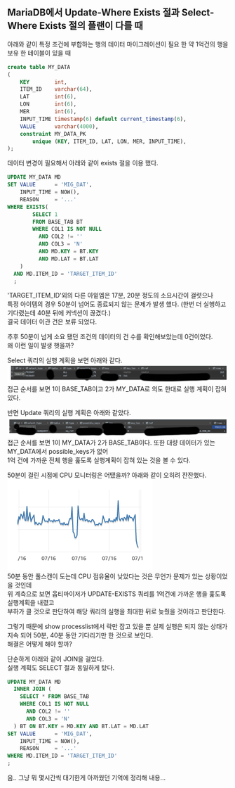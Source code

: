 ## MariaDB에서 Update-Where Exists 절과 Select-Where Exists 절의 플랜이 다를 때

아래와 같이 특정 조건에 부합하는 행의 데이터 마이그레이션이 필요 한 약 1억건의 행을 보유 한 테이블이 있을 때
```sql
create table MY_DATA
(
    KEY        int,
    ITEM_ID    varchar(64),
    LAT        int(6),
    LON        int(6),
    MER        int(6),
    INPUT_TIME timestamp(6) default current_timestamp(6),
    VALUE      varchar(4000),
    constraint MY_DATA_PK
        unique (KEY, ITEM_ID, LAT, LON, MER, INPUT_TIME),
);
```

데이터 변경이 필요해서 아래와 같이 exists 절을 이용 했다.  
```sql
UPDATE MY_DATA MD
SET VALUE      = 'MIG_DAT',
    INPUT_TIME = NOW(),
    REASON     = '...'
WHERE EXISTS(
        SELECT 1
        FROM BASE_TAB BT
        WHERE COL1 IS NOT NULL
          AND COL2 != '' 
          AND COL3 = 'N'
          AND MD.KEY = BT.KEY
          AND MD.LAT = BT.LAT
    )
  AND MD.ITEM_ID = 'TARGET_ITEM_ID'
  ;
```
'TARGET_ITEM_ID'외의 다른 아잍엠은 17분, 20분 정도의 소요시간이 걸렷으나   
특정 아이템의 경우 50분이 넘어도 종료되지 않는 문제가 발생 했다. (한번 더 실행하고 기다렸는데 40분 뒤에 커넥션이 끊겼다.)   
결국 데이터 이관 건은 보류 되었다.  

추후 50분이 넘게 소요 됐던 조건의 데이터의 건 수를 확인해보았는데 0건이었다.  
왜 이런 일이 발생 햇을까?  

Select 쿼리의 실행 계획을 보면 아래와 같다.    
![img_1.png](img_1.png)  
접근 순서를 보면 1이 BASE_TAB이고 2가 MY_DATA로 의도 한대로 실행 계획이 잡혀있다.  

반면 Update 쿼리의 실행 계획은 아래와 같았다.  
![img.png](img.png)  
접근 순서를 보면 1이 MY_DATA가 2가 BASE_TAB이다. 또한 대량 데이터가 있는 MY_DATA에서 possible_keys가 없어  
1억 건에 가까운 전체 행을 훑도록 실행계획이 잡혀 있는 것을 볼 수 있다.  

50분이 걸린 시점에 CPU 모니터링은 어땠을까? 아래와 같이 오히려 잔잔했다.     
![img_2.png](img_2.png)  
50분 동안 풀스캔이 도는데 CPU 점유율이 낮았다는 것은 무언가 문제가 있는 상황이었을 것인데  
위 계측으로 보면 옵티마이저가 UPDATE-EXISTS 쿼리를 1억건에 가까운 행을 훑도록 실행계획을 내렸고  
부하가 클 것으로 판단하여 해당 쿼리의 실행을 최대한 뒤로 늦췄을 것이라고 판단한다.  

그렇기 때문에 show processlist에서 락만 잡고 있을 뿐 실제 실행은 되지 않는 상태가 지속 되어 50분, 40분 동안 기다리기만 한 것으로 보인다.  
해결은 어떻게 해야 할까?  

단순하게 아래와 같이 JOIN을 걸었다.  
실행 계획도 SELECT 절과 동일하게 탔다.  
```sql
UPDATE MY_DATA MD
  INNER JOIN (
    SELECT * FROM BASE_TAB
    WHERE COL1 IS NOT NULL
      AND COL2 != '' 
      AND COL3 = 'N'
  ) BT ON BT.KEY = MD.KEY AND BT.LAT = MD.LAT 
SET VALUE      = 'MIG_DAT',
    INPUT_TIME = NOW(),
    REASON     = '...'
WHERE MD.ITEM_ID = 'TARGET_ITEM_ID'
;
```

음.. 그냥 뭐 몇시간씩 대기한게 아까웠던 기억에 정리해 내용... 